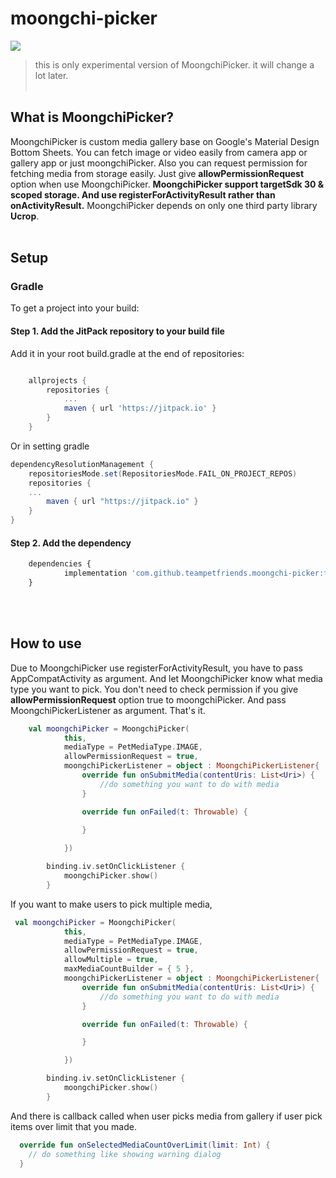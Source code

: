 # moongchi-picker
[![](https://jitpack.io/v/teampetfriends/moongchi-picker.svg)](https://jitpack.io/#teampetfriends/moongchi-picker)
> this is only experimental version of MoongchiPicker. it will change a lot later.
<br/><br/>

## What is MoongchiPicker?
MoongchiPicker is custom media gallery base on Google's Material Design Bottom Sheets.
You can fetch image or video easily from camera app or gallery app or just moongchiPicker.
Also you can request permission for fetching media from storage easily. Just give **allowPermissionRequest** option when use MoongchiPicker.
**MoongchiPicker support targetSdk 30 & scoped storage. And use registerForActivityResult rather than onActivityResult.**
MoongchiPicker depends on only one third party library **Ucrop**.
<br/><br/>
## Setup

### Gradle

To get a project into your build:

#### Step 1. Add the JitPack repository to your build file

Add it in your root build.gradle at the end of repositories:

```gradle

	allprojects {
		repositories {
			...
			maven { url 'https://jitpack.io' }
		}
	}
```

Or in setting gradle

```gradle
dependencyResolutionManagement {
    repositoriesMode.set(RepositoriesMode.FAIL_ON_PROJECT_REPOS)
    repositories {
	...
        maven { url "https://jitpack.io" }
    }
}
```

#### Step 2. Add the dependency

```javascript
	dependencies {
	        implementation 'com.github.teampetfriends.moongchi-picker:final:1.0.1'
	}
```
<br/><br/>
## How to use

Due to MoongchiPicker use registerForActivityResult, you have to pass AppCompatActivity as argument.
And let MoongchiPicker know what media type you want to pick.
You don't need to check permission if you give **allowPermissionRequest** option true to moongchiPicker.
And pass MoongchiPickerListener as argument. That's it.

```kotlin
    val moongchiPicker = MoongchiPicker(
            this,
            mediaType = PetMediaType.IMAGE,
            allowPermissionRequest = true,
            moongchiPickerListener = object : MoongchiPickerListener{
                override fun onSubmitMedia(contentUris: List<Uri>) {
                    //do something you want to do with media
                }

                override fun onFailed(t: Throwable) {
                   
                }

            })

        binding.iv.setOnClickListener {
            moongchiPicker.show()
        }
```

If you want to make users to pick multiple media,

```kotlin
 val moongchiPicker = MoongchiPicker(
            this,
            mediaType = PetMediaType.IMAGE,
            allowPermissionRequest = true,
            allowMultiple = true,
            maxMediaCountBuilder = { 5 },
            moongchiPickerListener = object : MoongchiPickerListener{
                override fun onSubmitMedia(contentUris: List<Uri>) {
                    //do something you want to do with media
                }

                override fun onFailed(t: Throwable) {

                }

            })

        binding.iv.setOnClickListener {
            moongchiPicker.show()
        }
```

And there is callback called when user picks media from gallery if user pick items over limit that you made.

```kotlin
  override fun onSelectedMediaCountOverLimit(limit: Int) { 
  	// do something like showing warning dialog
  }
```
